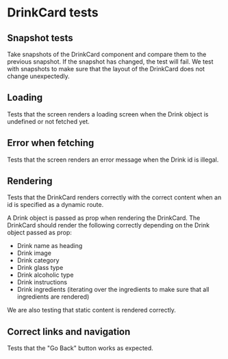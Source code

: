 # DrinkCard tests

## Snapshot tests

Take snapshots of the DrinkCard component and compare them to the previous snapshot. If the snapshot has changed, the test will fail.
We test with snapshots to make sure that the layout of the DrinkCard does not change unexpectedly.

## Loading

Tests that the screen renders a loading screen when the Drink object is undefined or not fetched yet.

## Error when fetching

Tests that the screen renders an error message when the Drink id is illegal.

## Rendering

Tests that the DrinkCard renders correctly with the correct content when an id is specified as a dynamic route.

A Drink object is passed as prop when rendering the DrinkCard. The DrinkCard should render the following correctly depending on the Drink object passed as prop:

- Drink name as heading
- Drink image
- Drink category
- Drink glass type
- Drink alcoholic type
- Drink instructions
- Drink ingredients (iterating over the ingredients to make sure that all ingredients are rendered)

We are also testing that static content is rendered correctly.

## Correct links and navigation

Tests that the "Go Back" button works as expected.
